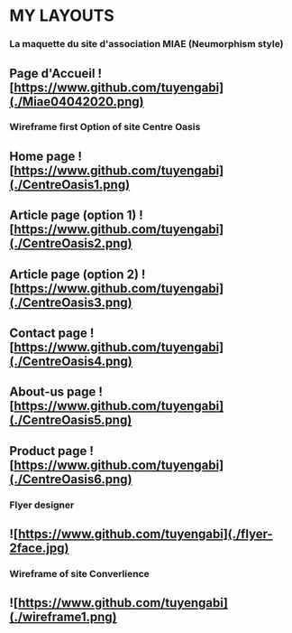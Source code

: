 # MY LAYOUTS

### La maquette du site d'association MIAE (Neumorphism style)
Page d'Accueil
![https://www.github.com/tuyengabi](./Miae04042020.png)
------------------------------------------


### Wireframe first Option of site Centre Oasis
Home page
![https://www.github.com/tuyengabi](./CentreOasis1.png)
---------------------
Article page (option 1)
![https://www.github.com/tuyengabi](./CentreOasis2.png)
---------------------
Article page (option 2)
![https://www.github.com/tuyengabi](./CentreOasis3.png)
---------------------
Contact page
![https://www.github.com/tuyengabi](./CentreOasis4.png)
---------------------
About-us page
![https://www.github.com/tuyengabi](./CentreOasis5.png)
---------------------
Product page
![https://www.github.com/tuyengabi](./CentreOasis6.png)
------------------------------------------


### Flyer designer 
![https://www.github.com/tuyengabi](./flyer-2face.jpg)
------------------------------------------


### Wireframe of site Converlience
![https://www.github.com/tuyengabi](./wireframe1.png)
------------------------------------------


